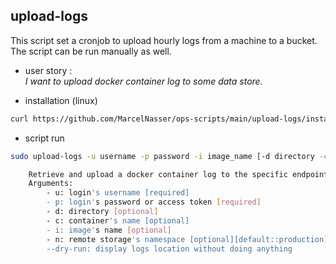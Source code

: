 ## upload-logs

This script set a cronjob to upload hourly logs from a machine to a bucket. The script can be run manually as well.

- user story :<br/>
*I want to upload docker container log to some data store.*

- installation (linux)
```bash
curl https://github.com/MarcelNasser/ops-scripts/main/upload-logs/install |sudo bash
```

- script run
````bash
sudo upload-logs -u username -p password -i image_name [-d directory -c container_name -n namespace]

    Retrieve and upload a docker container log to the specific endpoint <$ENDPOINT_URL>
    Arguments:
        - u: login's username [required]
        - p: login's password or access token [required]
        - d: directory [optional]
        - c: container's name [optional]
        - i: image's name [optional]
        - n: remote storage's namespace [optional][default::production]
        --dry-run: display logs location without doing anything
````